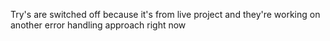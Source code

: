 Try's are switched off because it's from live project and they're working on another error handling approach right now
